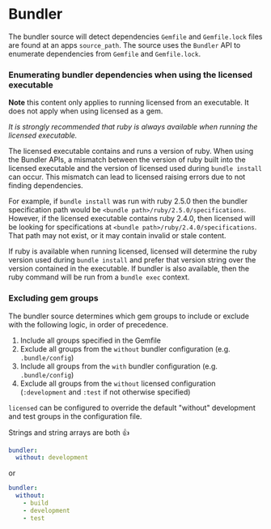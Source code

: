 # Bundler

The bundler source will detect dependencies `Gemfile` and `Gemfile.lock` files are found at an apps `source_path`.  The source uses the `Bundler` API to enumerate dependencies from `Gemfile` and `Gemfile.lock`.

### Enumerating bundler dependencies when using the licensed executable

**Note** this content only applies to running licensed from an executable.  It does not apply when using licensed as a gem.

_It is strongly recommended that ruby is always available when running the licensed executable._

The licensed executable contains and runs a version of ruby.  When using the Bundler APIs, a mismatch between the version of ruby built into the licensed executable and the version of licensed used during `bundle install` can occur.  This mismatch can lead to licensed raising errors due to not finding dependencies.

For example, if `bundle install` was run with ruby 2.5.0 then the bundler specification path would be `<bundle path>/ruby/2.5.0/specifications`.  However, if the licensed executable contains ruby 2.4.0, then licensed will be looking for specifications at `<bundle path>/ruby/2.4.0/specifications`.  That path may not exist, or it may contain invalid or stale content.

If ruby is available when running licensed, licensed will determine the ruby version used during `bundle install` and prefer that version string over the version contained in the executable.  If bundler is also available, then the ruby command will be run from a `bundle exec` context.

### Excluding gem groups

The bundler source determines which gem groups to include or exclude with the following logic, in order of precedence.
1. Include all groups specified in the Gemfile
2. Exclude all groups from the `without` bundler configuration (e.g. `.bundle/config`)
3. Include all groups from the `with` bundler configuration (e.g. `.bundle/config`)
4. Exclude all groups from the `without` licensed configuration (`:development` and `:test` if not otherwise specified)

`licensed` can be configured to override the default "without" development and test groups in the configuration file.

Strings and string arrays are both :+1:

```yml
bundler:
  without: development
```

or

```yml
bundler:
  without:
    - build
    - development
    - test
```
